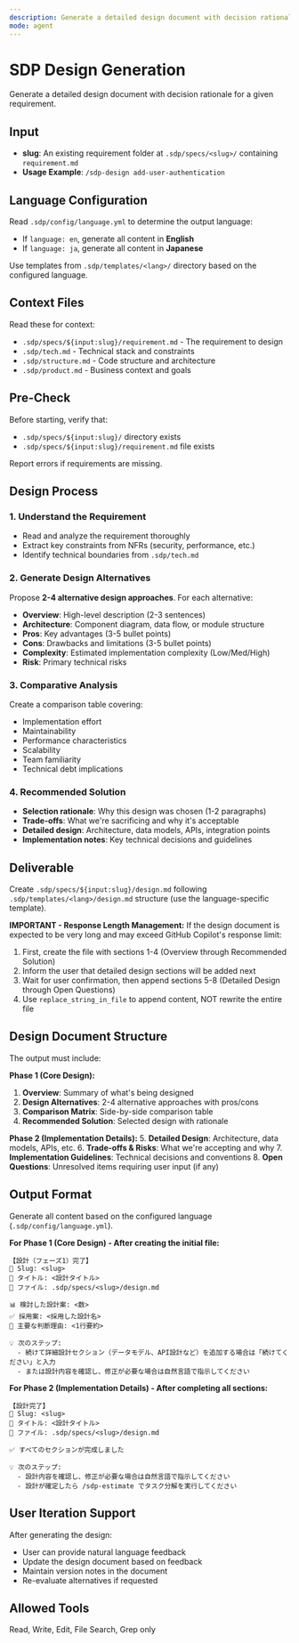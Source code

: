 ```yaml
---
description: Generate a detailed design document with decision rationale for a given requirement
mode: agent
---
```


# SDP Design Generation

Generate a detailed design document with decision rationale for a given requirement.

## Input

- **slug**: An existing requirement folder at `.sdp/specs/<slug>/` containing `requirement.md`
- **Usage Example**: `/sdp-design add-user-authentication`

## Language Configuration

Read `.sdp/config/language.yml` to determine the output language:
- If `language: en`, generate all content in **English**
- If `language: ja`, generate all content in **Japanese**

Use templates from `.sdp/templates/<lang>/` directory based on the configured language.

## Context Files

Read these for context:
- `.sdp/specs/${input:slug}/requirement.md` - The requirement to design
- `.sdp/tech.md` - Technical stack and constraints
- `.sdp/structure.md` - Code structure and architecture
- `.sdp/product.md` - Business context and goals

## Pre-Check

Before starting, verify that:
- `.sdp/specs/${input:slug}/` directory exists
- `.sdp/specs/${input:slug}/requirement.md` file exists

Report errors if requirements are missing.

## Design Process

### 1. Understand the Requirement

- Read and analyze the requirement thoroughly
- Extract key constraints from NFRs (security, performance, etc.)
- Identify technical boundaries from `.sdp/tech.md`

### 2. Generate Design Alternatives

Propose **2-4 alternative design approaches**. For each alternative:

- **Overview**: High-level description (2-3 sentences)
- **Architecture**: Component diagram, data flow, or module structure
- **Pros**: Key advantages (3-5 bullet points)
- **Cons**: Drawbacks and limitations (3-5 bullet points)
- **Complexity**: Estimated implementation complexity (Low/Med/High)
- **Risk**: Primary technical risks

### 3. Comparative Analysis

Create a comparison table covering:
- Implementation effort
- Maintainability
- Performance characteristics
- Scalability
- Team familiarity
- Technical debt implications

### 4. Recommended Solution

- **Selection rationale**: Why this design was chosen (1-2 paragraphs)
- **Trade-offs**: What we're sacrificing and why it's acceptable
- **Detailed design**: Architecture, data models, APIs, integration points
- **Implementation notes**: Key technical decisions and guidelines

## Deliverable

Create `.sdp/specs/${input:slug}/design.md` following `.sdp/templates/<lang>/design.md` structure (use the language-specific template).

**IMPORTANT - Response Length Management:**
If the design document is expected to be very long and may exceed GitHub Copilot's response limit:
1. First, create the file with sections 1-4 (Overview through Recommended Solution)
2. Inform the user that detailed design sections will be added next
3. Wait for user confirmation, then append sections 5-8 (Detailed Design through Open Questions)
4. Use `replace_string_in_file` to append content, NOT rewrite the entire file

## Design Document Structure

The output must include:

**Phase 1 (Core Design):**
1. **Overview**: Summary of what's being designed
2. **Design Alternatives**: 2-4 alternative approaches with pros/cons
3. **Comparison Matrix**: Side-by-side comparison table
4. **Recommended Solution**: Selected design with rationale

**Phase 2 (Implementation Details):**
5. **Detailed Design**: Architecture, data models, APIs, etc.
6. **Trade-offs & Risks**: What we're accepting and why
7. **Implementation Guidelines**: Technical decisions and conventions
8. **Open Questions**: Unresolved items requiring user input (if any)

## Output Format

Generate all content based on the configured language (`.sdp/config/language.yml`).

**For Phase 1 (Core Design) - After creating the initial file:**

```
【設計（フェーズ1）完了】
📐 Slug: <slug>
📝 タイトル: <設計タイトル>
📁 ファイル: .sdp/specs/<slug>/design.md

📊 検討した設計案: <数>
✅ 採用案: <採用した設計名>
📌 主要な判断理由: <1行要約>

💡 次のステップ:
  - 続けて詳細設計セクション（データモデル、API設計など）を追加する場合は「続けてください」と入力
  - または設計内容を確認し、修正が必要な場合は自然言語で指示してください
```

**For Phase 2 (Implementation Details) - After completing all sections:**

```
【設計完了】
📐 Slug: <slug>
📝 タイトル: <設計タイトル>
📁 ファイル: .sdp/specs/<slug>/design.md

✅ すべてのセクションが完成しました

💡 次のステップ:
  - 設計内容を確認し、修正が必要な場合は自然言語で指示してください
  - 設計が確定したら /sdp-estimate でタスク分解を実行してください
```

## User Iteration Support

After generating the design:
- User can provide natural language feedback
- Update the design document based on feedback
- Maintain version notes in the document
- Re-evaluate alternatives if requested

## Allowed Tools

Read, Write, Edit, File Search, Grep only
